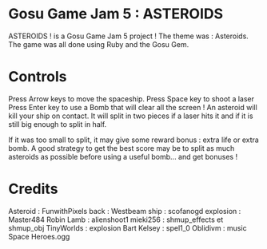 # Gosu Game Jam 5 : ASTEROIDS

ASTEROIDS ! is a Gosu Game Jam 5 project ! The theme was : Asteroids. The game was all done using Ruby and the Gosu Gem.

# Controls

Press Arrow keys to move the spaceship.
Press Space key to shoot a laser
Press Enter key to use a Bomb that will clear all the screen !
An asteroid will kill your ship on contact. It will split in two pieces if a laser hits it and if it is still big enough to split in half.

If it was too small to split, it may give some reward bonus : extra life or extra bomb. A good strategy to get the best score may be to split as much asteroids as possible before using a useful bomb... and get bonuses !

# Credits

Asteroid : FunwithPixels
back : Westbeam
ship : scofanogd
explosion : Master484
Robin Lamb : alienshoot1
mieki256 : shmup_effects et shmup_obj
TinyWorlds : explosion
Bart Kelsey : spel1_0
Oblidivm : music Space Heroes.ogg
